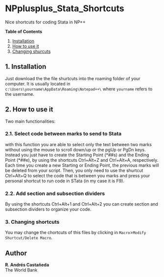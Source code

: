# NPplusplus_Stata_Shortcuts
Nice shortcuts for coding Stata in NP++

__Table of Contents__  
1. [Installation](#1-installation)
2. [How to use it](#2-how-to-use-it)
3. [Changing shurcuts](#3-changing-shortcuts)

## 1. Installation

Just download the the file shurtcuts into the roaming folder of your computer. It is usually located in `c:\Users\yourname\AppData\Roaming\Notepad++\` where `yourname` refers to the username. 

## 2. How to use it
Two main functionalities:

### 2.1. Select code between marks to send to Stata
with this function you are able to select only the text between two marks without using the mouse to scroll down/up or the pgUp or PgDn keys. Instead you just have to create the Starting Point (\*##s) and the Ending Point (\*##e), by using the shortcuts Ctrl+Alt+Z and Ctrl+Alt+A, respectively. Each time you create a new Starting or Ending Point, the previous marks will be deleted from your script. Then, you only need to use the shurtcut Ctrl+Alt+Q to select the code that is between you marks and press your personal shortcut to run code in STata (in my case it is F9). 

### 2.2. Add section and subsection dividers

By using the shortcuts Ctrl+Alt+1 and Ctrl+Alt+2 you can create section and subsection dividers to organize your code. 

### 3. Changing shortcuts

You may change the chortcuts of this files by clicking in `Macro`>`Modify Shurtcut/Delete Macro`. 

Author
------
  **R. Andrés Castañeda**  
  The World Bank
